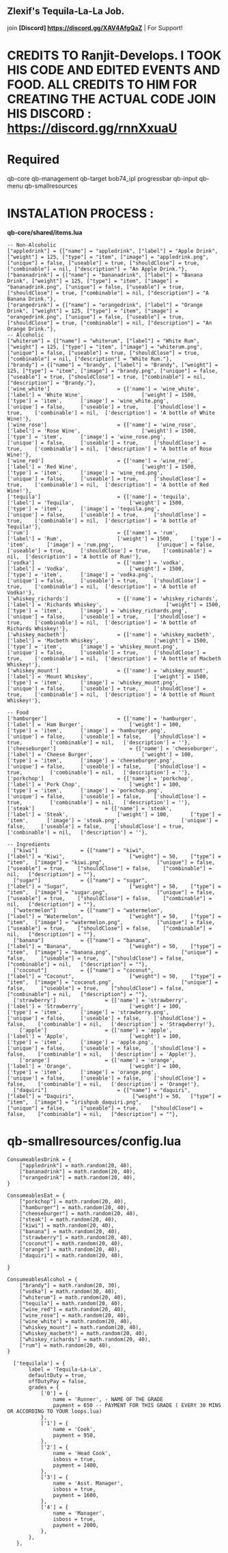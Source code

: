 ## Zlexif's Tequila-La-La Job.
join **[Discord] https://discord.gg/XAV4AfgQaZ** | For Support!
# CREDITS TO Ranjit-Develops. I TOOK HIS CODE AND EDITED EVENTS AND FOOD. ALL CREDITS TO HIM FOR CREATING THE ACTUAL CODE JOIN HIS DISCORD : https://discord.gg/rnnXxuaU
# Required
qb-core
qb-management
qb-target
bob74_ipl
progressbar
qb-input
qb-menu
qb-smallresources


# INSTALATION PROCESS :
**qb-core/shared/items.lua**
```-- Tequila-La
-- Non-Alcoholic 
["appledrink"] = {["name"] = "appledrink", ["label"] = "Apple Drink", ["weight"] = 125, ["type"] = "item", ["image"] = "appledrink.png", ["unique"] = false, ["useable"] = true, ["shouldClose"] = true, ["combinable"] = nil, ["description"] = "An Apple Drink."}, 
["bananadrink"] = {["name"] = "bananadrink", ["label"] = "Banana Drink", ["weight"] = 125, ["type"] = "item", ["image"] = "bananadrink.png", ["unique"] = false, ["useable"] = true, ["shouldClose"] = true, ["combinable"] = nil, ["description"] = "A Banana Drink."}, 
["orangedrink"] = {["name"] = "orangedrink", ["label"] = "Orange Drink", ["weight"] = 125, ["type"] = "item", ["image"] = "orangedrink.png", ["unique"] = false, ["useable"] = true, ["shouldClose"] = true, ["combinable"] = nil, ["description"] = "An Orange Drink."}, 
-- Alcoholic
["whiterum"] = {["name"] = "whiterum", ["label"] = "White Rum", ["weight"] = 125, ["type"] = "item", ["image"] = "whiterum.png", ["unique"] = false, ["useable"] = true, ["shouldClose"] = true, ["combinable"] = nil, ["description"] = "White Rum."}, 
["brandy"] = {["name"] = "brandy", ["label"] = "Brandy", ["weight"] = 125, ["type"] = "item", ["image"] = "brandy.png", ["unique"] = false, ["useable"] = true, ["shouldClose"] = true, ["combinable"] = nil, ["description"] = "Brandy."},
['wine_white'] 				 		= {['name'] = 'wine_white', 			  	  		['label'] = 'White Wine', 					['weight'] = 1500, 		['type'] = 'item', 		['image'] = 'wine_white.png', 				['unique'] = false, 	['useable'] = true, 	['shouldClose'] = true,	   ['combinable'] = nil,  ['description'] = 'A bottle of White Wine!'},
['wine_rose'] 				 		= {['name'] = 'wine_rose', 			  	  		['label'] = 'Rose Wine', 					['weight'] = 1500, 		['type'] = 'item', 		['image'] = 'wine_rose.png', 				['unique'] = false, 	['useable'] = true, 	['shouldClose'] = true,	   ['combinable'] = nil,  ['description'] = 'A bottle of Rose Wine!'},
['wine_red'] 				 		= {['name'] = 'wine_red', 			  	  		['label'] = 'Red Wine', 					['weight'] = 1500, 		['type'] = 'item', 		['image'] = 'wine_red.png', 				['unique'] = false, 	['useable'] = true, 	['shouldClose'] = true,	   ['combinable'] = nil,  ['description'] = 'A bottle of Red Wine!'},
['tequila'] 				 		= {['name'] = 'tequila', 			  	  		['label'] = 'Tequila', 					['weight'] = 1500, 		['type'] = 'item', 		['image'] = 'tequila.png', 				['unique'] = false, 	['useable'] = true, 	['shouldClose'] = true,	   ['combinable'] = nil,  ['description'] = 'A bottle of Tequila!'},
['rum'] 				 			= {['name'] = 'rum', 			  	  		['label'] = 'Rum', 					['weight'] = 1500, 		['type'] = 'item', 		['image'] = 'rum.png', 				['unique'] = false, 	['useable'] = true, 	['shouldClose'] = true,	   ['combinable'] = nil,  ['description'] = 'A bottle of Rum!'},
['vodka'] 				 			= {['name'] = 'vodka', 			  	  		['label'] = 'Vodka', 					['weight'] = 1500, 		['type'] = 'item', 		['image'] = 'vodka.png', 				['unique'] = false, 	['useable'] = true, 	['shouldClose'] = true,	   ['combinable'] = nil,  ['description'] = 'A bottle of Vodka!'},
['whiskey_richards'] 			    = {['name'] = 'whiskey_richards', 			  	  		['label'] = 'Richards Whiskey', 					['weight'] = 1500, 		['type'] = 'item', 		['image'] = 'whiskey_richards.png', 				['unique'] = false, 	['useable'] = true, 	['shouldClose'] = true,	   ['combinable'] = nil,  ['description'] = 'A bottle of Richards Whiskey!'},
['whiskey_macbeth'] 				= {['name'] = 'whiskey_macbeth', 			  	  		['label'] = 'Macbeth Whiskey', 					['weight'] = 1500, 		['type'] = 'item', 		['image'] = 'whiskey_mount.png', 				['unique'] = false, 	['useable'] = true, 	['shouldClose'] = true,	   ['combinable'] = nil,  ['description'] = 'A bottle of Macbeth Whiskey!'},
['whiskey_mount'] 				 	= {['name'] = 'whiskey_mount', 			  	  		['label'] = 'Mount Whiskey', 					['weight'] = 1500, 		['type'] = 'item', 		['image'] = 'whiskey_mount.png', 				['unique'] = false, 	['useable'] = true, 	['shouldClose'] = true,	   ['combinable'] = nil,  ['description'] = 'A bottle of Mount Whiskey!'},

-- Food
['hamburger']						= {['name'] = 'hamburger', 			    			['label'] = 'Ham Burger', 				['weight'] = 100, 		['type'] = 'item', 		['image'] = 'hamburger.png', 					['unique'] = false, 	['useable'] = false, 	['shouldClose'] = true,	   		['combinable'] = nil,   ['description'] = ''},
['cheeseburger']						= {['name'] = 'cheeseburger', 			    			['label'] = 'Cheese Burger', 				['weight'] = 100, 		['type'] = 'item', 		['image'] = 'cheeseburger.png', 					['unique'] = false, 	['useable'] = false, 	['shouldClose'] = true,	   		['combinable'] = nil,   ['description'] = ''},
['porkchop']						= {['name'] = 'porkchop', 			    			['label'] = 'Pork Chop', 				['weight'] = 100, 		['type'] = 'item', 		['image'] = 'porkchop.png', 					['unique'] = false, 	['useable'] = false, 	['shouldClose'] = true,	   		['combinable'] = nil,   ['description'] = ''},
['steak']						= {['name'] = 'steak', 			    			['label'] = 'Steak', 				['weight'] = 100, 		['type'] = 'item', 		['image'] = 'steak.png', 					['unique'] = false, 	['useable'] = false, 	['shouldClose'] = true,	   		['combinable'] = nil,   ['description'] = ''},

-- Ingredients
  ["kiwi"] 			    = {["name"] = "kiwi", 						    ["label"] = "Kiwi", 			 		["weight"] = 50, 	["type"] = "item", 	["image"] = "kiwi.png", 				["unique"] = false,   	["useable"] = true,    ["shouldClose"] = false,    ["combinable"] = nil,   ["description"] = ""},
  ["sugar"] 			= {["name"] = "sugar", 						    ["label"] = "Sugar", 			 		["weight"] = 50, 	["type"] = "item", 	["image"] = "sugar.png", 				["unique"] = false,   	["useable"] = true,    ["shouldClose"] = false,    ["combinable"] = nil,   ["description"] = ""},
  ["watermelon"] 		= {["name"] = "watermelon", 					["label"] = "Watermelon", 			 	["weight"] = 50, 	["type"] = "item", 	["image"] = "watermelon.png", 			["unique"] = false,   	["useable"] = true,    ["shouldClose"] = false,    ["combinable"] = nil,   ["description"] = ""},
  ["banana"] 			= {["name"] = "banana", 						["label"] = "Banana", 			 		["weight"] = 50, 	["type"] = "item", 	["image"] = "banana.png", 				        ["unique"] = false,   	["useable"] = true,    ["shouldClose"] = false,    ["combinable"] = nil,   ["description"] = ""},
  ["coconut"] 			= {["name"] = "coconut", 					    ["label"] = "Coconut", 			 		["weight"] = 50, 	["type"] = "item", 	["image"] = "coconut.png", 			            ["unique"] = false,   	["useable"] = true,    ["shouldClose"] = false,    ["combinable"] = nil,   ["description"] = ""},
  ['strawberry'] 		        = {['name'] = 'strawberry', 			    ['label'] = 'Strawberry', 	            ['weight'] = 100, 		['type'] = 'item', 		['image'] = 'strawberry.png', 	        	['unique'] = false, 	['useable'] = false, 	['shouldClose'] = false,	['combinable'] = nil,   ['description'] = 'Straqwberry!'},
	['apple'] 		            = {['name'] = 'apple', 			        	['label'] = 'Apple', 	                ['weight'] = 100, 		['type'] = 'item', 		['image'] = 'apple.png', 	            	['unique'] = false, 	['useable'] = false, 	['shouldClose'] = false,	['combinable'] = nil,   ['description'] = 'Apple!'},
    ['orange'] 		            = {['name'] = 'orange', 			        ['label'] = 'Orange', 	                ['weight'] = 100, 		['type'] = 'item', 		['image'] = 'orange.png', 	            	['unique'] = false, 	['useable'] = false, 	['shouldClose'] = false,	['combinable'] = nil,   ['description'] = 'Orange!'},
  ["daquiri"] 				        = {["name"] = "daquiri", 				["label"] = "Daquiri", 			 		 ["weight"] = 50, 	["type"] = "item", 	["image"] = "irishpub_daquiri.png", 				["unique"] = false,   	["useable"] = true,    ["shouldClose"] = false,    ["combinable"] = nil,   ["description"] = ""},
```
# **qb-smallresources/config.lua**
	ConsumeablesDrink = {
	    ["appledrink"] = math.random(20, 40),
	    ["bananadrink"] = math.random(20, 40),
	    ["orangedrink"] = math.random(20, 40),
	}

	ConsumeablesEat = {
		["porkchop"] = math.random(20, 40),
		["hamburger"] = math.random(20, 40),
		["cheeseburger"] = math.random(20, 40),
		["steak"] = math.random(20, 40),
		["kiwi"] = math.random(20, 40),
		["banana"] = math.random(20, 40),
		["strawberry"] = math.random(20, 40),
		["coconut"] = math.random(20, 40),
		["orange"] = math.random(20, 40),
		["daquiri"] = math.random(20, 40),
	
	}

	ConsumeablesAlcohol = {
	    ["brandy"] = math.random(20, 30),
	    ["vodka"] = math.random(30, 40),
	    ["whiterum"] = math.random(20, 40),
	    ["tequila"] = math.random(20, 40),
	    ["wine_red"] = math.random(20, 40),
		["wine_rose"] = math.random(20, 40),
		["wine_white"] = math.random(20, 40),
		["whiskey_mount"] = math.random(20, 40),
		["whiskey_macbeth"] = math.random(20, 40),
		["whiskey_richards"] = math.random(20, 40),
		["rum"] = math.random(20, 40),
	}

 ```**qb-core/shared/jobs.lua**
   ['tequilala'] = {
		label = 'Tequila-La-La',
		defaultDuty = true,
		offDutyPay = false,
		grades = {
            ['0'] = {
                name = 'Runner', - NAME OF THE GRADE
                payment = 650 -- PAYMENT FOR THIS GRADE ( EVERY 30 MINS OR ACCORDING TO YOUR loops.lua)
            },
            ['1'] = {
                name = 'Cook',
                payment = 950,
            },
            ['2'] = {
                name = 'Head Cook',
                isboss = true,
                payment = 1400,
            },
            ['3'] = {
                name = 'Asst. Manager',
                isboss = true,
                payment = 1600,
            },
            ['4'] = {
                name = 'Manager',
                isboss = true,
                payment = 2000,
            },
        },
	},
```
